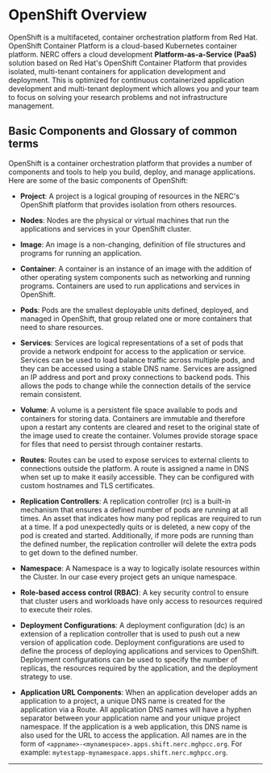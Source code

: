 # OpenShift Overview

OpenShift is a multifaceted, container orchestration platform from Red Hat.
OpenShift Container Platform is a cloud-based Kubernetes container platform.
NERC offers a cloud development **Platform-as-a-Service (PaaS)** solution based
on Red Hat's OpenShift Container Platform that provides isolated, multi-tenant
containers for application development and deployment. This is optimized for
continuous containerized application development and multi-tenant deployment
which allows you and your team to focus on solving your research problems and
not infrastructure management.

## Basic Components and Glossary of common terms

OpenShift is a container orchestration platform that provides a number of components
and tools to help you build, deploy, and manage applications. Here are some of the
basic components of OpenShift:

-   **Project**: A project is a logical grouping of resources in the NERC's OpenShift
    platform that provides isolation from others resources.

-   **Nodes**: Nodes are the physical or virtual machines that run the applications
    and services in your OpenShift cluster.

-   **Image**: An image is a non-changing, definition of file structures and programs
    for running an application.

-   **Container**: A container is an instance of an image with the addition of other
    operating system components such as networking and running programs. Containers
    are used to run applications and services in OpenShift.

-   **Pods**: Pods are the smallest deployable units defined, deployed, and managed
    in OpenShift, that group related one or more containers that need to share resources.

-   **Services**: Services are logical representations of a set of pods that provide
    a network endpoint for access to the application or service. Services can be
    used to load balance traffic across multiple pods, and they can be accessed
    using a stable DNS name. Services are assigned an IP address and port and proxy
    connections to backend pods. This allows the pods to change while the connection
    details of the service remain consistent.

-   **Volume**: A volume is a persistent file space available to pods and containers
    for storing data. Containers are immutable and therefore upon a restart any
    contents are cleared and reset to the original state of the image used to create
    the container. Volumes provide storage space for files that need to persist
    through container restarts.

-   **Routes**: Routes can be used to expose services to external clients to connections
    outside the platform. A route is assigned a name in DNS when set up to make it
    easily accessible. They can be configured with custom hostnames and TLS certificates.

-   **Replication Controllers**: A replication controller (rc) is a built-in mechanism
    that ensures a defined number of pods are running at all times. An asset that
    indicates how many pod replicas are required to run at a time. If a pod unexpectedly
    quits or is deleted, a new copy of the pod is created and started. Additionally,
    if more pods are running than the defined number, the replication controller
    will delete the extra pods to get down to the defined number.

-   **Namespace**: A Namespace is a way to logically isolate resources within the
    Cluster. In our case every project gets an unique namespace.

-   **Role-based access control (RBAC)**: A key security control to ensure that cluster
    users and workloads have only access to resources required to execute their roles.

-   **Deployment Configurations**: A deployment configuration (dc) is an extension
    of a replication controller that is used to push out a new version of application
    code. Deployment configurations are used to define the process of deploying
    applications and services to OpenShift. Deployment configurations
    can be used to specify the number of replicas, the resources required by the
    application, and the deployment strategy to use.

-   **Application URL Components**: When an application developer adds an application
    to a project, a unique DNS name is created for the application via a Route. All
    application DNS names will have a hyphen separator between your application name
    and your unique project namespace. If the application is a web application, this
    DNS name is also used for the URL to access the application. All names are in
    the form of `<appname>-<mynamespace>.apps.shift.nerc.mghpcc.org`.
    For example: `mytestapp-mynamespace.apps.shift.nerc.mghpcc.org`.

---
